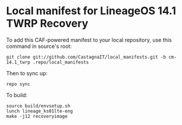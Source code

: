 Local manifest for LineageOS 14.1 TWRP Recovery
==============

To add this CAF-powered manifest to your local repository, use this command in source's root:

    git clone git://github.com/CastagnaIT/local_manifests.git -b cm-14.1_twrp .repo/local_manifests
    

Then to sync up:

    repo sync


To build:

    source build/envsetup.sh
    lunch lineage_ks01lte-eng
    make -j12 recoveryimage
